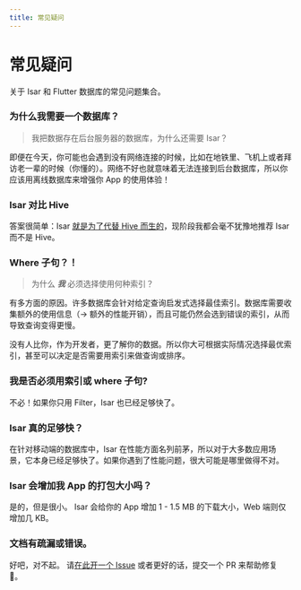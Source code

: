 ```yaml
---
title: 常见疑问
---
```


# 常见疑问

关于 Isar 和 Flutter 数据库的常见问题集合。

### 为什么我需要一个数据库？

> 我把数据存在后台服务器的数据库，为什么还需要 Isar？

即便在今天，你可能也会遇到没有网络连接的时候，比如在地铁里、飞机上或者拜访老一辈的时候（你懂的）。网络不好也就意味着无法连接到后台数据库，所以你应该用离线数据库来增强你 App 的使用体验！

### Isar 对比 Hive

答案很简单：Isar [就是为了代替 Hive 而生的](https://github.com/hivedb/hive/issues/246)，现阶段我都会毫不犹豫地推荐 Isar 而不是 Hive。

### Where 子句？！

> 为什么 **_我_** 必须选择使用何种索引？

有多方面的原因。许多数据库会针对给定查询启发式选择最佳索引。数据库需要收集额外的使用信息（-> 额外的性能开销），而且可能仍然会选到错误的索引，从而导致查询变得更慢。

没有人比你，作为开发者，更了解你的数据。所以你大可根据实际情况选择最优索引，甚至可以决定是否需要用索引来做查询或排序。

### 我是否必须用索引或 where 子句?

不必！如果你只用 Filter，Isar 也已经足够快了。

### Isar 真的足够快？

在针对移动端的数据库中，Isar 在性能方面名列前茅，所以对于大多数应用场景，它本身已经足够快了。如果你遇到了性能问题，很大可能是哪里做得不对。

### Isar 会增加我 App 的打包大小吗？

是的，但是很小。 Isar 会给你的 App 增加 1 - 1.5 MB 的下载大小，Web 端则仅增加几 KB。

### 文档有疏漏或错误。

好吧，对不起。 请[在此开一个 Issue](https://github.com/isar-community/isar/issues/new/choose) 或者更好的话，提交一个 PR 来帮助修复 💪。
